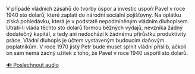 
V případě vládních zásahů do tvorby úspor a investic uspoří Pavel v roce 1940 sto dolarů, které zaplatí do národní sociální pojišťovny. Na oplátku získá pohledávku, která je v podstatě nepodmíněným vládním dluhopisem. Utratí-li vláda těchto sto dolarů formou běžných výdajů, nevzniká žádný dodatečný kapitál, a tedy ani nedochází k žádnému přírůstku produktivity práce. Vládní dluhopis je účtem vystaveným budoucím daňovým poplatníkům. V roce 1970 jistý Petr bude muset splnit vládní příslib, ačkoli on sám nemá žádný užitek z toho, že Pavel v roce 1940 uspořil sto dolarů.

[🔊 Poslechnout audio](/data/7-paragraphs/audio/chapter_165/para_003-V-ppad-vldnch-zsah-do-tvorby-spor-a-invest.mp3)
